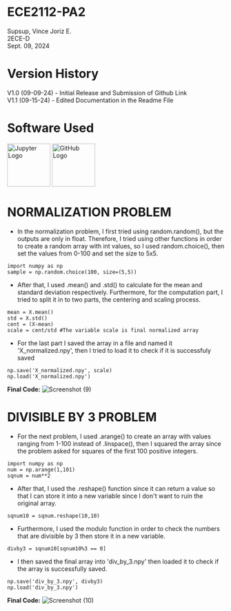 # ECE2112-PA2
Supsup, Vince Joriz E.  
2ECE-D  
Sept. 09, 2024  

# Version History
V1.0 (09-09-24) - Initial Release and Submission of Github Link  
V1.1 (09-15-24) - Edited Documentation in the Readme File

# Software Used
<img src="https://jupyter.org/assets/main-logo.svg" alt="Jupyter Logo" width="100"/>
<img src="https://github.githubassets.com/images/modules/logos_page/GitHub-Mark.png" alt="GitHub Logo" width="100"/>

# NORMALIZATION PROBLEM
* In the normalization problem, I first tried using random.random(), but the outputs are only in float. Therefore, I tried using other functions in order to create a random array with int values, so I used random.choice(), then set the values from 0-100 and set the size to 5x5. 
```
import numpy as np
sample = np.random.choice(100, size=(5,5))
```
* After that, I used .mean() and .std() to calculate for the mean and standard deviation respectively. Furthermore, for the computation part, I tried to split it in to two parts, the centering and scaling process.
```
mean = X.mean() 
std = X.std()
cent = (X-mean)
scale = cent/std #The variable scale is final normalized array
```
* For the last part I saved the array in a file and named it 'X_normalized.npy', then I tried to load it to check if it is successfuly saved
```
np.save('X_normalized.npy', scale)
np.load('X_normalized.npy')
```
**Final Code:**
![Screenshot (9)](https://github.com/user-attachments/assets/4337d33c-83b2-468e-837d-0dea9b397975)

# DIVISIBLE BY 3 PROBLEM
* For the next problem, I used .arange() to create an array with values ranging from 1-100 instead of .linspace(), then I squared the array since the problem asked for squares of the first 100 positive integers. 
```
import numpy as np
num = np.arange(1,101)
sqnum = num**2
```
* After that, I used the .reshape() function since it can return a value so that I can store it into a new variable since I don't want to ruin the original array. 
```
sqnum10 = sqnum.reshape(10,10)
```
* Furthermore, I used the modulo function in order to check the numbers that are divisible by 3 then store it in a new variable.
```
divby3 = sqnum10[sqnum10%3 == 0]
```
* I then saved the final array into 'div_by_3.npy' then loaded it to check if the array is successfully saved.
```
np.save('div_by_3.npy', divby3)
np.load('div_by_3.npy')
```
**Final Code:**
![Screenshot (10)](https://github.com/user-attachments/assets/0c03f022-b1e7-4f0e-a365-19324c1bf81c)
